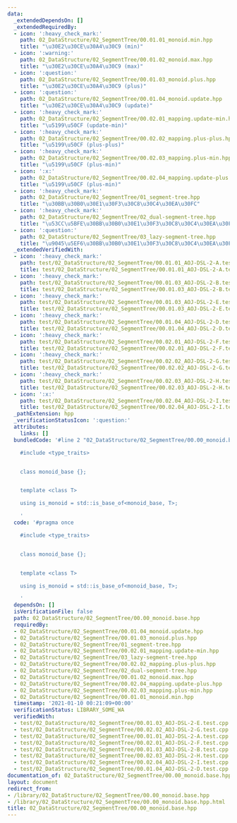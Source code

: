 ```yaml
---
data:
  _extendedDependsOn: []
  _extendedRequiredBy:
  - icon: ':heavy_check_mark:'
    path: 02_DataStructure/02_SegmentTree/00.01.01_monoid.min.hpp
    title: "\u30E2\u30CE\u30A4\u30C9 (min)"
  - icon: ':warning:'
    path: 02_DataStructure/02_SegmentTree/00.01.02_monoid.max.hpp
    title: "\u30E2\u30CE\u30A4\u30C9 (max)"
  - icon: ':question:'
    path: 02_DataStructure/02_SegmentTree/00.01.03_monoid.plus.hpp
    title: "\u30E2\u30CE\u30A4\u30C9 (plus)"
  - icon: ':question:'
    path: 02_DataStructure/02_SegmentTree/00.01.04_monoid.update.hpp
    title: "\u30E2\u30CE\u30A4\u30C9 (update)"
  - icon: ':heavy_check_mark:'
    path: 02_DataStructure/02_SegmentTree/00.02.01_mapping.update-min.hpp
    title: "\u5199\u50CF (update-min)"
  - icon: ':heavy_check_mark:'
    path: 02_DataStructure/02_SegmentTree/00.02.02_mapping.plus-plus.hpp
    title: "\u5199\u50CF (plus-plus)"
  - icon: ':heavy_check_mark:'
    path: 02_DataStructure/02_SegmentTree/00.02.03_mapping.plus-min.hpp
    title: "\u5199\u50CF (plus-min)"
  - icon: ':x:'
    path: 02_DataStructure/02_SegmentTree/00.02.04_mapping.update-plus.hpp
    title: "\u5199\u50CF (plus-min)"
  - icon: ':heavy_check_mark:'
    path: 02_DataStructure/02_SegmentTree/01_segment-tree.hpp
    title: "\u30BB\u30B0\u30E1\u30F3\u30C8\u30C4\u30EA\u30FC"
  - icon: ':heavy_check_mark:'
    path: 02_DataStructure/02_SegmentTree/02_dual-segment-tree.hpp
    title: "\u53CC\u5BFE\u30BB\u30B0\u30E1\u30F3\u30C8\u30C4\u30EA\u30FC"
  - icon: ':question:'
    path: 02_DataStructure/02_SegmentTree/03_lazy-segment-tree.hpp
    title: "\u9045\u5EF6\u30BB\u30B0\u30E1\u30F3\u30C8\u30C4\u30EA\u30FC"
  _extendedVerifiedWith:
  - icon: ':heavy_check_mark:'
    path: test/02_DataStructure/02_SegmentTree/00.01.01_AOJ-DSL-2-A.test.cpp
    title: test/02_DataStructure/02_SegmentTree/00.01.01_AOJ-DSL-2-A.test.cpp
  - icon: ':heavy_check_mark:'
    path: test/02_DataStructure/02_SegmentTree/00.01.03_AOJ-DSL-2-B.test.cpp
    title: test/02_DataStructure/02_SegmentTree/00.01.03_AOJ-DSL-2-B.test.cpp
  - icon: ':heavy_check_mark:'
    path: test/02_DataStructure/02_SegmentTree/00.01.03_AOJ-DSL-2-E.test.cpp
    title: test/02_DataStructure/02_SegmentTree/00.01.03_AOJ-DSL-2-E.test.cpp
  - icon: ':heavy_check_mark:'
    path: test/02_DataStructure/02_SegmentTree/00.01.04_AOJ-DSL-2-D.test.cpp
    title: test/02_DataStructure/02_SegmentTree/00.01.04_AOJ-DSL-2-D.test.cpp
  - icon: ':heavy_check_mark:'
    path: test/02_DataStructure/02_SegmentTree/00.02.01_AOJ-DSL-2-F.test.cpp
    title: test/02_DataStructure/02_SegmentTree/00.02.01_AOJ-DSL-2-F.test.cpp
  - icon: ':heavy_check_mark:'
    path: test/02_DataStructure/02_SegmentTree/00.02.02_AOJ-DSL-2-G.test.cpp
    title: test/02_DataStructure/02_SegmentTree/00.02.02_AOJ-DSL-2-G.test.cpp
  - icon: ':heavy_check_mark:'
    path: test/02_DataStructure/02_SegmentTree/00.02.03_AOJ-DSL-2-H.test.cpp
    title: test/02_DataStructure/02_SegmentTree/00.02.03_AOJ-DSL-2-H.test.cpp
  - icon: ':x:'
    path: test/02_DataStructure/02_SegmentTree/00.02.04_AOJ-DSL-2-I.test.cpp
    title: test/02_DataStructure/02_SegmentTree/00.02.04_AOJ-DSL-2-I.test.cpp
  _pathExtension: hpp
  _verificationStatusIcon: ':question:'
  attributes:
    links: []
  bundledCode: '#line 2 "02_DataStructure/02_SegmentTree/00.00_monoid.base.hpp"

    #include <type_traits>


    class monoid_base {};


    template <class T>

    using is_monoid = std::is_base_of<monoid_base, T>;

    '
  code: '#pragma once

    #include <type_traits>


    class monoid_base {};


    template <class T>

    using is_monoid = std::is_base_of<monoid_base, T>;

    '
  dependsOn: []
  isVerificationFile: false
  path: 02_DataStructure/02_SegmentTree/00.00_monoid.base.hpp
  requiredBy:
  - 02_DataStructure/02_SegmentTree/00.01.04_monoid.update.hpp
  - 02_DataStructure/02_SegmentTree/00.01.03_monoid.plus.hpp
  - 02_DataStructure/02_SegmentTree/01_segment-tree.hpp
  - 02_DataStructure/02_SegmentTree/00.02.01_mapping.update-min.hpp
  - 02_DataStructure/02_SegmentTree/03_lazy-segment-tree.hpp
  - 02_DataStructure/02_SegmentTree/00.02.02_mapping.plus-plus.hpp
  - 02_DataStructure/02_SegmentTree/02_dual-segment-tree.hpp
  - 02_DataStructure/02_SegmentTree/00.01.02_monoid.max.hpp
  - 02_DataStructure/02_SegmentTree/00.02.04_mapping.update-plus.hpp
  - 02_DataStructure/02_SegmentTree/00.02.03_mapping.plus-min.hpp
  - 02_DataStructure/02_SegmentTree/00.01.01_monoid.min.hpp
  timestamp: '2021-01-10 00:21:09+00:00'
  verificationStatus: LIBRARY_SOME_WA
  verifiedWith:
  - test/02_DataStructure/02_SegmentTree/00.01.03_AOJ-DSL-2-E.test.cpp
  - test/02_DataStructure/02_SegmentTree/00.02.02_AOJ-DSL-2-G.test.cpp
  - test/02_DataStructure/02_SegmentTree/00.01.01_AOJ-DSL-2-A.test.cpp
  - test/02_DataStructure/02_SegmentTree/00.02.01_AOJ-DSL-2-F.test.cpp
  - test/02_DataStructure/02_SegmentTree/00.01.03_AOJ-DSL-2-B.test.cpp
  - test/02_DataStructure/02_SegmentTree/00.02.03_AOJ-DSL-2-H.test.cpp
  - test/02_DataStructure/02_SegmentTree/00.02.04_AOJ-DSL-2-I.test.cpp
  - test/02_DataStructure/02_SegmentTree/00.01.04_AOJ-DSL-2-D.test.cpp
documentation_of: 02_DataStructure/02_SegmentTree/00.00_monoid.base.hpp
layout: document
redirect_from:
- /library/02_DataStructure/02_SegmentTree/00.00_monoid.base.hpp
- /library/02_DataStructure/02_SegmentTree/00.00_monoid.base.hpp.html
title: 02_DataStructure/02_SegmentTree/00.00_monoid.base.hpp
---
```

